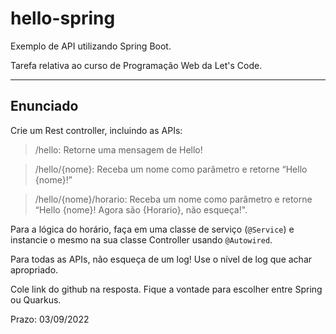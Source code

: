# hello-spring

Exemplo de API utilizando Spring Boot.

Tarefa relativa ao curso de Programação Web da Let's Code.

---

## Enunciado

Crie um Rest controller, incluindo as APIs:

> /hello: Retorne uma mensagem de Hello!

> /hello/{nome}: Receba um nome como parâmetro e retorne “Hello {nome}!”

> /hello/{nome}/horario: Receba um nome como parâmetro e retorne “Hello {nome}! Agora são {Horario}, não esqueça!".

Para a lógica do horário, faça em uma classe de serviço (`@Service`) e instancie o mesmo na sua classe Controller usando `@Autowired`.

Para todas as APIs, não esqueça de um log! Use o nível de log que achar apropriado.

Cole link do github na resposta. Fique a vontade para escolher entre Spring ou Quarkus.

Prazo: 03/09/2022
